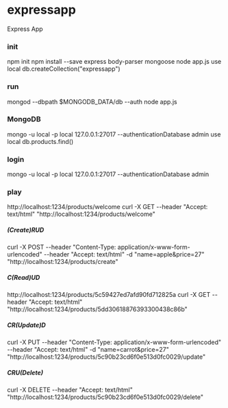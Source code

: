 # expressapp
Express App

### init
npm init
npm install --save express body-parser mongoose
node app.js
use local
db.createCollection("expressapp")

### run
mongod --dbpath $MONGODB_DATA/db --auth
node app.js

### MongoDB
mongo -u local -p local 127.0.0.1:27017 --authenticationDatabase admin
use local
db.products.find()

### login
mongo -u local -p local 127.0.0.1:27017 --authenticationDatabase admin

### play
http://localhost:1234/products/welcome
curl -X GET --header "Accept: text/html" "http://localhost:1234/products/welcome"

##### (Create)RUD
curl -X POST --header "Content-Type: application/x-www-form-urlencoded" --header "Accept: text/html" -d "name=apple&price=27" "http://localhost:1234/products/create"

##### C(Read)UD
http://localhost:1234/products/5c59427ed7afd90fd712825a
curl -X GET --header "Accept: text/html" "http://localhost:1234/products/5dd30618876393300438c86b"

##### CR(Update)D
curl -X PUT --header "Content-Type: application/x-www-form-urlencoded" --header "Accept: text/html" -d "name=carrot&price=27" "http://localhost:1234/products/5c90b23cd6f0e513d0fc0029/update"

##### CRU(Delete)
curl -X DELETE --header "Accept: text/html" "http://localhost:1234/products/5c90b23cd6f0e513d0fc0029/delete"
